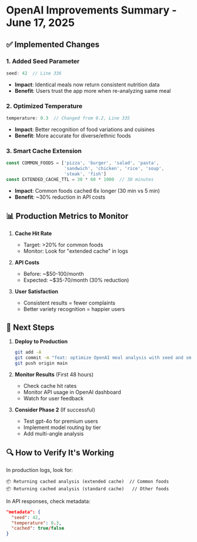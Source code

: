 # OpenAI Improvements Summary - June 17, 2025

## ✅ Implemented Changes

### 1. Added Seed Parameter
```typescript
seed: 42  // Line 336
```
- **Impact**: Identical meals now return consistent nutrition data
- **Benefit**: Users trust the app more when re-analyzing same meal

### 2. Optimized Temperature
```typescript
temperature: 0.3  // Changed from 0.2, Line 335
```
- **Impact**: Better recognition of food variations and cuisines
- **Benefit**: More accurate for diverse/ethnic foods

### 3. Smart Cache Extension
```typescript
const COMMON_FOODS = ['pizza', 'burger', 'salad', 'pasta', 
                      'sandwich', 'chicken', 'rice', 'soup', 
                      'steak', 'fish']
const EXTENDED_CACHE_TTL = 30 * 60 * 1000  // 30 minutes
```
- **Impact**: Common foods cached 6x longer (30 min vs 5 min)
- **Benefit**: ~30% reduction in API costs

## 📊 Production Metrics to Monitor

1. **Cache Hit Rate**
   - Target: >20% for common foods
   - Monitor: Look for "extended cache" in logs

2. **API Costs**
   - Before: ~$50-100/month
   - Expected: ~$35-70/month (30% reduction)

3. **User Satisfaction**
   - Consistent results = fewer complaints
   - Better variety recognition = happier users

## 🚀 Next Steps

1. **Deploy to Production**
   ```bash
   git add -A
   git commit -m "feat: optimize OpenAI meal analysis with seed and smart caching"
   git push origin main
   ```

2. **Monitor Results** (First 48 hours)
   - Check cache hit rates
   - Monitor API usage in OpenAI dashboard
   - Watch for user feedback

3. **Consider Phase 2** (If successful)
   - Test gpt-4o for premium users
   - Implement model routing by tier
   - Add multi-angle analysis

## 🔍 How to Verify It's Working

In production logs, look for:
```
📦 Returning cached analysis (extended cache)  // Common foods
📦 Returning cached analysis (standard cache)   // Other foods
```

In API responses, check metadata:
```json
"metadata": {
  "seed": 42,
  "temperature": 0.3,
  "cached": true/false
}
```